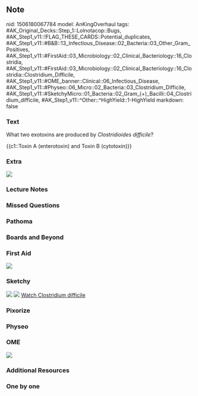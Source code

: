 ## Note
nid: 1506180067784
model: AnKingOverhaul
tags: #AK_Original_Decks::Step_1::Lolnotacop::Bugs, #AK_Step1_v11::!FLAG_THESE_CARDS::Potential_duplicates, #AK_Step1_v11::#B&B::13_Infectious_Disease::02_Bacteria::03_Other_Gram_Positives, #AK_Step1_v11::#FirstAid::03_Microbiology::02_Clinical_Bacteriology::16_Clostridia, #AK_Step1_v11::#FirstAid::03_Microbiology::02_Clinical_Bacteriology::16_Clostridia::Clostridium_Difficile, #AK_Step1_v11::#OME_banner::Clinical::06_Infectious_Disease, #AK_Step1_v11::#Physeo::06_Micro::02_Bacteria::03_Clostridium_Difficile, #AK_Step1_v11::#SketchyMicro::01_Bacteria::02_Gram_(+)_Bacilli::04_Clostridium_difficile, #AK_Step1_v11::^Other::^HighYield::1-HighYield
markdown: false

### Text
What two exotoxins are produced by <i>Clostridioides difficile</i>?
<div>
  {{c1::Toxin A (enterotoxin) and Toxin B (cytotoxin)}}
</div>

### Extra
<img src="paste-13692355739874.jpg">

### Lecture Notes


### Missed Questions


### Pathoma


### Boards and Beyond


### First Aid
<img src="tmpb79hrfyc.png">

### Sketchy
<img src="paste-500020092600321.jpg"> <img src=
"Screen%20Shot%202019-09-26%20at%208.15.39%20AM.png"> <a href=
"https://dashboard.sketchy.com/study/medical/courses/medical-microbiology/units/medical-microbiology-bacteria/videos/medical-microbiology-bacteria-gram-positive-bacilli-clostridioides-difficile?utm_source=anki&utm_medium=partnership&utm_campaign=february_update&utm_content=medical">
Watch Clostridium difficile</a>

### Pixorize


### Physeo


### OME
<div class="ome-widget">
  <a href=
  "https://onlinemeded.org/spa/infectious-disease?ref=anki"><img src="_OME_AnkiFlashcards_Topic_1.png"></a>
</div>

### Additional Resources


### One by one

